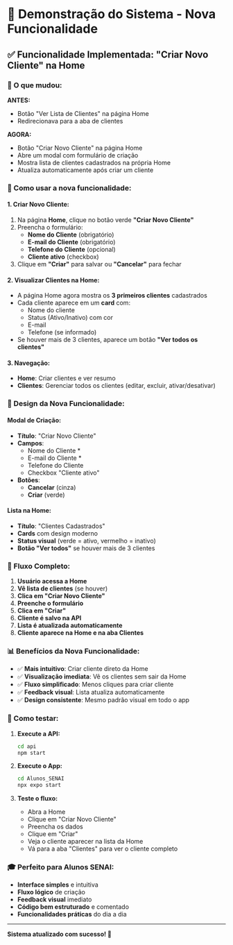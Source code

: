 # 🎯 Demonstração do Sistema - Nova Funcionalidade

## ✅ Funcionalidade Implementada: "Criar Novo Cliente" na Home

### 🔄 O que mudou:

**ANTES:**
- Botão "Ver Lista de Clientes" na página Home
- Redirecionava para a aba de clientes

**AGORA:**
- Botão "Criar Novo Cliente" na página Home
- Abre um modal com formulário de criação
- Mostra lista de clientes cadastrados na própria Home
- Atualiza automaticamente após criar um cliente

### 📱 Como usar a nova funcionalidade:

#### 1. **Criar Novo Cliente:**
1. Na página **Home**, clique no botão verde **"Criar Novo Cliente"**
2. Preencha o formulário:
   - **Nome do Cliente** (obrigatório)
   - **E-mail do Cliente** (obrigatório)
   - **Telefone do Cliente** (opcional)
   - **Cliente ativo** (checkbox)
3. Clique em **"Criar"** para salvar ou **"Cancelar"** para fechar

#### 2. **Visualizar Clientes na Home:**
- A página Home agora mostra os **3 primeiros clientes** cadastrados
- Cada cliente aparece em um **card** com:
  - Nome do cliente
  - Status (Ativo/Inativo) com cor
  - E-mail
  - Telefone (se informado)
- Se houver mais de 3 clientes, aparece um botão **"Ver todos os clientes"**

#### 3. **Navegação:**
- **Home**: Criar clientes e ver resumo
- **Clientes**: Gerenciar todos os clientes (editar, excluir, ativar/desativar)

### 🎨 Design da Nova Funcionalidade:

#### **Modal de Criação:**
- **Título**: "Criar Novo Cliente"
- **Campos**:
  - Nome do Cliente *
  - E-mail do Cliente *
  - Telefone do Cliente
  - Checkbox "Cliente ativo"
- **Botões**:
  - **Cancelar** (cinza)
  - **Criar** (verde)

#### **Lista na Home:**
- **Título**: "Clientes Cadastrados"
- **Cards** com design moderno
- **Status visual** (verde = ativo, vermelho = inativo)
- **Botão "Ver todos"** se houver mais de 3 clientes

### 🔧 Fluxo Completo:

1. **Usuário acessa a Home**
2. **Vê lista de clientes** (se houver)
3. **Clica em "Criar Novo Cliente"**
4. **Preenche o formulário**
5. **Clica em "Criar"**
6. **Cliente é salvo na API**
7. **Lista é atualizada automaticamente**
8. **Cliente aparece na Home e na aba Clientes**

### 📊 Benefícios da Nova Funcionalidade:

- ✅ **Mais intuitivo**: Criar cliente direto da Home
- ✅ **Visualização imediata**: Vê os clientes sem sair da Home
- ✅ **Fluxo simplificado**: Menos cliques para criar cliente
- ✅ **Feedback visual**: Lista atualiza automaticamente
- ✅ **Design consistente**: Mesmo padrão visual em todo o app

### 🚀 Como testar:

1. **Execute a API:**
   ```bash
   cd api
   npm start
   ```

2. **Execute o App:**
   ```bash
   cd Alunos_SENAI
   npx expo start
   ```

3. **Teste o fluxo:**
   - Abra a Home
   - Clique em "Criar Novo Cliente"
   - Preencha os dados
   - Clique em "Criar"
   - Veja o cliente aparecer na lista da Home
   - Vá para a aba "Clientes" para ver o cliente completo

### 🎓 Perfeito para Alunos SENAI:

- **Interface simples** e intuitiva
- **Fluxo lógico** de criação
- **Feedback visual** imediato
- **Código bem estruturado** e comentado
- **Funcionalidades práticas** do dia a dia

---

**Sistema atualizado com sucesso! 🎉**
